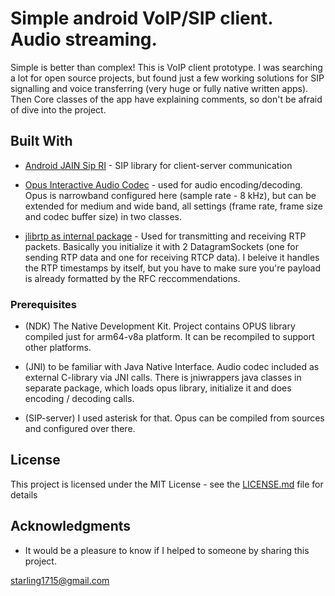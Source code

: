# Simple android VoIP/SIP client. Audio streaming.

Simple is better than complex!
This is VoIP client prototype. I was searching a lot for open source projects, but found just a few working solutions for SIP signalling and voice transferring (very huge or fully native written apps). Then
Core classes of the app have explaining comments, so don't be afraid of dive into the project. 

## Built With

* [Android JAIN Sip RI](https://mvnrepository.com/artifact/javax.sip/android-jain-sip-ri) - SIP library for client-server communication

* [Opus Interactive Audio Codec](http://opus-codec.org/) - used for audio encoding/decoding. Opus is narrowband configured here (sample rate - 8 kHz), but can be extended for medium and wide band, all settings (frame rate, frame size and codec buffer size) in two classes.

* [jlibrtp as internal package](https://sourceforge.net/projects/jlibrtp/) - Used for transmitting and receiving RTP packets. Basically you initialize it with 2 DatagramSockets (one for sending RTP data and one for receiving RTCP data). I beleive it handles the RTP timestamps by itself, but you have to make sure you're payload is already formatted by the RFC reccommendations.

### Prerequisites

* (NDK) The Native Development Kit. Project contains OPUS library compiled just for arm64-v8a platform. It can be recompiled to support other platforms.

* (JNI) to be familiar with Java Native Interface. Audio codec included as external C-library via JNI calls.
There is jniwrappers java classes in separate package, which loads opus library, initialize it and does encoding / decoding calls.

* (SIP-server) I used asterisk for that. Opus can be compiled from sources and configured over there.

## License

This project is licensed under the MIT License - see the [LICENSE.md](LICENSE.md) file for details

## Acknowledgments

* It would be a pleasure to know if I helped to someone by sharing this project. 

starling1715@gmail.com 

